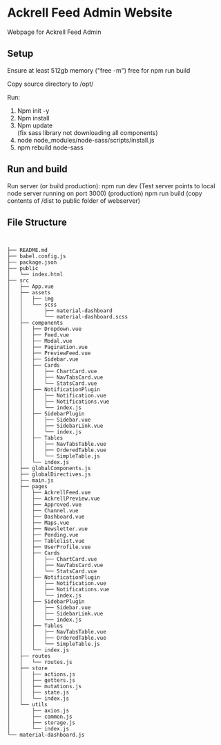 # Ackrell Feed Admin Website
Webpage for Ackrell Feed Admin

## Setup
Ensure at least 512gb memory ("free -m") free for npm run build

Copy source directory to /opt/<directory>

Run:
1. Npm init -y
2. Npm install	
3. Npm update	
(fix sass library not downloading all components)	
4. node node_modules/node-sass/scripts/install.js
5. npm rebuild node-sass
	
	
   

## Run and build
Run server (or build production):
npm run dev (Test server points to local node server running on port 3000)
(production) npm run build (copy contents of /dist to public folder of webserver)

## File Structure

```


├── README.md
├── babel.config.js
├── package.json
├── public
│   └── index.html
├── src
│   ├── App.vue
│   ├── assets
│   │   ├── img
│   │   └── scss
│   │       ├── material-dashboard
│   │       └── material-dashboard.scss
│   ├── components
│   │   ├── Dropdown.vue
│   │   ├── Feed.vue
│   │   ├── Modal.vue
│   │   ├── Pagination.vue
│   │   ├── PreviewFeed.vue
│   │   ├── Sidebar.vue
│   │   ├── Cards
│   │   │   ├── ChartCard.vue
│   │   │   ├── NavTabsCard.vue
│   │   │   └── StatsCard.vue
│   │   ├── NotificationPlugin
│   │   │   ├── Notification.vue
│   │   │   ├── Notifications.vue
│   │   │   └── index.js
│   │   ├── SidebarPlugin
│   │   │   ├── Sidebar.vue
│   │   │   ├── SidebarLink.vue
│   │   │   └── index.js
│   │   ├── Tables
│   │   │   ├── NavTabsTable.vue
│   │   │   ├── OrderedTable.vue
│   │   │   └── SimpleTable.js
│   │   └── index.js
│   ├── globalComponents.js
│   ├── globalDirectives.js
│   ├── main.js
│   ├── pages
│   │   ├── AckrellFeed.vue
│   │   ├── AckrellPreview.vue
│   │   ├── Approved.vue
│   │   ├── Channel.vue
│   │   ├── Dashboard.vue
│   │   ├── Maps.vue
│   │   ├── Newsletter.vue
│   │   ├── Pending.vue
│   │   ├── Tablelist.vue
│   │   ├── UserProfile.vue
│   │   ├── Cards
│   │   │   ├── ChartCard.vue
│   │   │   ├── NavTabsCard.vue
│   │   │   └── StatsCard.vue
│   │   ├── NotificationPlugin
│   │   │   ├── Notification.vue
│   │   │   ├── Notifications.vue
│   │   │   └── index.js
│   │   ├── SidebarPlugin
│   │   │   ├── Sidebar.vue
│   │   │   ├── SidebarLink.vue
│   │   │   └── index.js
│   │   ├── Tables
│   │   │   ├── NavTabsTable.vue
│   │   │   ├── OrderedTable.vue
│   │   │   └── SimpleTable.js
│   │   └── index.js
│   ├── routes
│   │   └── routes.js
│   ├── store
│   │   ├── actions.js
│   │   ├── getters.js
│   │   ├── mutations.js
│   │   ├── state.js
│   │   └── index.js
│   └── utils
│       ├── axios.js
│       ├── common.js
│       ├── storage.js
│       └── index.js
└── material-dashboard.js

```

